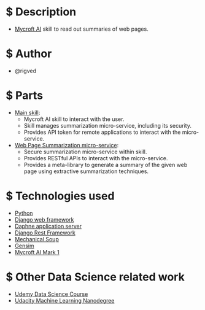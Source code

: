 # $ Description
* [Mycroft AI](https://mycroft.ai/) skill to read out summaries of web pages.

# $ Author
* @rigved

# $ Parts
* [Main skill](https://github.com/rigved/webpage-summarizer-skill):
    * Mycroft AI skill to interact with the user.
    * Skill manages summarization micro-service, including its security.
    * Provides API token for remote applications to interact with the
      micro-service.
* [Web Page Summarization micro-service](https://github.com/rigved/webpage-summarizer-skill/tree/master/apiv1/apiv1/webpages):
    * Secure summarization micro-service within skill.
    * Provides RESTful APIs to interact with the micro-service.
    * Provides a meta-library to generate a summary of the given web page using extractive summarization techniques.

# $ Technologies used
* [Python](https://www.python.org/)
* [Django web framework](https://www.djangoproject.com/)
* [Daphne application server](https://github.com/django/daphne)
* [Django Rest Framework](https://www.django-rest-framework.org/)
* [Mechanical Soup](https://mechanicalsoup.readthedocs.io/)
* [Gensim](https://radimrehurek.com/gensim/)
* [Mycroft AI Mark 1](https://mycroft-ai.gitbook.io/docs/using-mycroft-ai/get-mycroft/mark-1)

# $ Other Data Science related work
* [Udemy Data Science Course](https://rigved.github.io/udemy-data-science-course/)
* [Udacity Machine Learning Nanodegree](https://rigved.github.io/udacity-machine-learning/)
